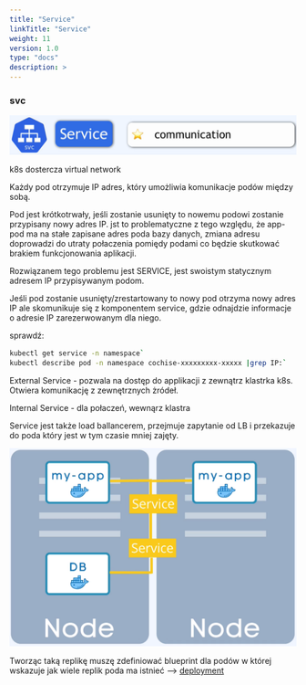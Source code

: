```yaml
---
title: "Service"
linkTitle: "Service"
weight: 11
version: 1.0
type: "docs"
description: >
---
```


### svc

![svc](../01-main-components/img//svc.png)

k8s dostercza virtual network

Każdy pod otrzymuje IP adres, który umożliwia komunikacje podów między sobą.

Pod jest krótkotrwały, jeśli zostanie usunięty to nowemu podowi zostanie przypisany nowy adres IP. jst to problematyczne z tego względu, że app-pod ma na stałe zapisane adres poda bazy danych, zmiana adresu doprowadzi do utraty połaczenia pomiędy podami co będzie skutkować brakiem funkcjonowania aplikacji.

Rozwiązanem tego problemu jest SERVICE, jest swoistym statycznym adresem IP przypisywanym podom.

Jeśli pod zostanie usunięty/zrestartowany to nowy pod otrzyma nowy adres IP ale skomunikuje się z komponentem service, gdzie odnajdzie informacje o adresie IP zarezerwowanym dla niego.

sprawdź:

```bash
kubectl get service -n namespace`
kubectl describe pod -n namespace cochise-xxxxxxxxx-xxxxx |grep IP:`
```

External Service - pozwala na dostęp do applikacji z zewnątrz klastrka k8s. Otwiera komunikację z zewnętrznych żródeł.

Internal Service - dla połaczeń, wewnąrz klastra

Service jest także load ballancerem, przejmuje zapytanie od LB i przekazuje do poda który jest w tym czasie mniej zajęty.

![lb](../01-main-components/img/service.png)

Tworząc taką replikę muszę zdefiniować blueprint dla podów w której wskazuje jak wiele replik poda ma istnieć  --> [deployment](../04-deployment/deployment.md)
